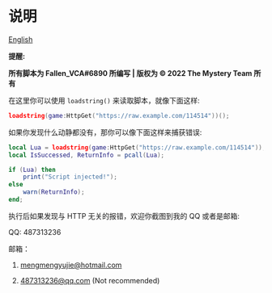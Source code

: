 # 说明

[English](https://github.com/Verycuteabbey/Scripts/blob/main/README.md)

**提醒:**

**所有脚本为 Fallen_VCA#6890 所编写 | 版权为 © 2022 The Mystery Team 所有**

在这里你可以使用 `loadstring()` 来读取脚本，就像下面这样:
```lua
loadstring(game:HttpGet("https://raw.example.com/114514"))();
```
如果你发现什么动静都没有，那你可以像下面这样来捕获错误:
```lua
local Lua = loadstring(game:HttpGet("https://raw.example.com/114514"));
local IsSuccessed, ReturnInfo = pcall(Lua);

if (Lua) then
    print("Script injected!");
else
    warn(ReturnInfo);
end;
```
执行后如果发现与 HTTP 无关的报错，欢迎你截图到我的 QQ 或者是邮箱:

QQ: 487313236

邮箱：

1. mengmengyujie@hotmail.com

2. 487313236@qq.com (Not recommended)
